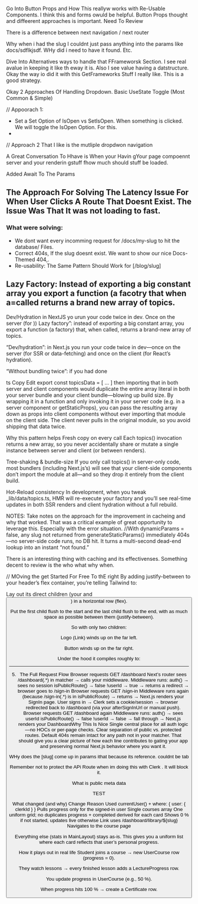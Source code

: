 Go Into Button Props and How This reallyw works with Re-Usable Components.
I think this and forms owuld be helpful. Button Props thought and diffeerent approaches is important. Need To Review

There is a difference between next navigation / next router

Why when i had the slug I couldnt just pass anything into the params like docs/sdflkjsdf. WHy did i need to have it found. Etc.

Dive Into Alternatives ways to handle that FFrameworsk Section. I see real avalue in keeping it like th eway it is. Also I see value having a datstructure.
Okay the way io did it with this GetFrameworks Stuff I really like. This is a good strategy.

Okay 2 Approaches Of Handling Dropdown.
Basic UseState Toggle (Most Common & Simple)

// Appoorach 1:

- Set a Set Option of IsOpen vs SetIsOpen. When something is clicked. We will toggle the IsOpen Option. For this.
-

// Approach 2 That I like is the mutliple dropdwon navigation

A Great Conversation To Hhave is When your Havin gYour page compoennt server and your renderin gstuff fhow much should stuff be loaded.

Added Await To The Params

## The Approach For Solving The Latency Issue For When User Clicks A Route That Doesnt Exist. The Issue Was That It was not loading to fast.

### What were solving:

- We dont want every incomming request for /docs/my-slug to hit the database/ Files.
- Correct 404s, If the slug doesnt exist. We want to show our nice Docs-Themed 404,.
- Re-usability: The Same Pattern Should Work for [/blog/slug]

## Lazy Factory: Instead of exporting a big constant array you export a function (a facotry that when a=called returns a brand new array of topics.

Dev/Hydration in NextJS yo urun your code twice in dev. Once on the server (for ))
Lazy factory”: instead of exporting a big constant array, you export a function (a factory) that, when called, returns a brand-new array of topics.

“Dev/hydration”: in Next.js you run your code twice in dev—once on the server (for SSR or data-fetching) and once on the client (for React’s hydration).

“Without bundling twice”: if you had done

ts
Copy
Edit
export const topicsData = [ … ]
then importing that in both server and client components would duplicate the entire array literal in both your server bundle and your client bundle—blowing up build size. By wrapping it in a function and only invoking it in your server code (e.g. in a server component or getStaticProps), you can pass the resulting array down as props into client components without ever importing that module on the client side. The client never pulls in the original module, so you avoid shipping that data twice.

Why this pattern helps
Fresh copy on every call
Each topics() invocation returns a new array, so you never accidentally share or mutate a single instance between server and client (or between renders).

Tree-shaking & bundle-size
If you only call topics() in server-only code, most bundlers (including Next.js’s) will see that your client-side components don’t import the module at all—and so they drop it entirely from the client build.

Hot-Reload consistency
In development, when you tweak \_lib/data/topics.ts, HMR will re-execute your factory and you’ll see real-time updates in both SSR renders and client hydration without a full rebuild.

NOTES: Take notes on the approach for the improvement in cacheing and why that worked. That was a critical example of great opportunity to leverage this. Especially with the error situation.
//With dynamicParams = false, any slug not returned from generateStaticParams() immediately 404s—no server-side code runs, no DB hit. It turns a multi-second dead-end lookup into an instant “not found.”

There is an interesting thing with caching and its effectivenses. Something decent to review is the who what why when.

// MOving the get Started For Free To thE right
By adding justify-between to your header’s flex container, you’re telling Tailwind to:

Lay out its direct children (your <Link> and <Button>) in a horizontal row (flex).

Put the first child flush to the start and the last child flush to the end, with as much space as possible between them (justify-between).

So with only two children:

Logo (Link) winds up on the far left.

Button winds up on the far right.

Under the hood it compiles roughly to:

---

5. The Full Request Flow
   Browser requests GET /dashboard
   Next’s router sees /dashboard(.\*) in matcher → calls your middleware.
   Middleware runs:
   auth() → sees no session
   isPublicRoute() → false
   !userId → true → returns a redirect → browser goes to /sign-in
   Browser requests GET /sign-in
   Middleware runs again (because /sign-in(.\*) is in isPublicRoute) → returns → Next.js renders your SignIn page.
   User signs in → Clerk sets a cookie/session → browser redirected back to /dashboard (via your afterSignInUrl or manual push).
   Browser requests GET /dashboard again
   Middleware runs:
   auth() → sees userId
   isPublicRoute() → false
   !userId → false → fall through → Next.js renders your DashboardWhy This Is Nice
   Single central place for all auth logic—no HOCs or per-page checks.
   Clear separation of public vs. protected routes.
   Default 404s remain intact for any path not in your matcher.
   That should give you a clear picture of how each line contributes to gating your app and preserving normal Next.js behavior where you want it.

WHy does the [slug] come up in params ithat because its reference. couldnt be tab

Remember not to protect the APi Route when im doing this with Clerk . It will block it.

What is public meta data

TEST

What changed (and why)
Change Reason
Used currentUser() + where: { user: { clerkId } } Pulls progress only for the signed-in user
Single courses array One uniform grid; no duplicates
progress + completed derived for each card Shows 0 % if not started, updates live otherwise
Link uses /dashboard/library/${slug} Navigates to the course page

Everything else (stats in MainLayout) stays as-is. This gives you a uniform list where each card reflects that user’s personal progress.

How it plays out in real life
Student joins a course → new UserCourse row (progress = 0).

They watch lessons → every finished lesson adds a LectureProgress row.

You update progress in UserCourse (e.g., 50 %).

When progress hits 100 % → create a Certificate row.
